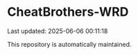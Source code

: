 # CheatBrothers-WRD

Last updated: 2025-06-06 00:11:18

This repository is automatically maintained.
